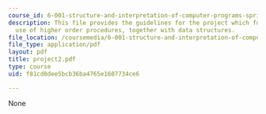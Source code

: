 ```yaml
---
course_id: 6-001-structure-and-interpretation-of-computer-programs-spring-2005
description: This file provides the guidelines for the project which focuses on the
  use of higher order procedures, together with data structures.
file_location: /coursemedia/6-001-structure-and-interpretation-of-computer-programs-spring-2005/f81cd0dee5bcb36ba4765e1607734ce6_project2.pdf
file_type: application/pdf
layout: pdf
title: project2.pdf
type: course
uid: f81cd0dee5bcb36ba4765e1607734ce6

---
```

None